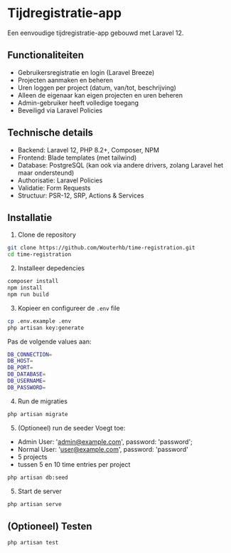 # Tijdregistratie-app

Een eenvoudige tijdregistratie-app gebouwd met Laravel 12.

## Functionaliteiten

-   Gebruikersregistratie en login (Laravel Breeze)
-   Projecten aanmaken en beheren
-   Uren loggen per project (datum, van/tot, beschrijving)
-   Alleen de eigenaar kan eigen projecten en uren beheren
-   Admin-gebruiker heeft volledige toegang
-   Beveiligd via Laravel Policies

## Technische details

-   Backend: Laravel 12, PHP 8.2+, Composer, NPM
-   Frontend: Blade templates (met tailwind)
-   Database: PostgreSQL (kan ook via andere drivers, zolang Laravel het maar ondersteund)
-   Authorisatie: Laravel Policies
-   Validatie: Form Requests
-   Structuur: PSR-12, SRP, Actions & Services

## Installatie

1. Clone de repository

```bash
git clone https://github.com/Wouterhb/time-registration.git
cd time-registration
```

2. Installeer depedencies

```bash
composer install
npm install
npm run build
```

3. Kopieer en configureer de `.env` file

```bash
cp .env.example .env
php artisan key:generate
```

Pas de volgende values aan:

```bash
DB_CONNECTION=
DB_HOST=
DB_PORT=
DB_DATABASE=
DB_USERNAME=
DB_PASSWORD=
```

4. Run de migraties

```bash
php artisan migrate
```

5. (Optioneel) run de seeder
   Voegt toe:

-   Admin User: 'admin@example.com', password: 'password';
-   Normal User: 'user@example.com', password: 'password'
-   5 projects
-   tussen 5 en 10 time entries per project

```bash
php artisan db:seed
```

5. Start de server

```bash
php artisan serve
```

## (Optioneel) Testen

```bash
php artisan test
```
